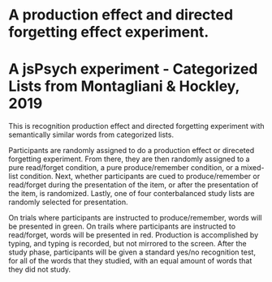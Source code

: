 # A production effect and directed forgetting effect experiment.
# A jsPsych experiment - Categorized Lists from Montagliani & Hockley, 2019

This is recognition production effect and directed forgetting experiment with semantically similar words from categorized lists.

Participants are randomly assigned to do a production effect or direceted forgetting experiment. From there, they are then randomly assigned to a pure read/forget condition, a pure produce/remember condition, or a mixed-list condition. Next, whether participants are cued to produce/remember or read/forget during the presentation of the item, or after the presentation of the item, is randomized. Lastly, one of four conterbalanced study lists are randomly selected for presentation.

On trials where participants are instructed to produce/remember, words will be presented in green. On trails where participants are instructed to read/forget, words will be presented in red. Production is accomplished by typing, and typing is recorded, but not mirrored to the screen. After the study phase, participants will be given a standard yes/no recognition test, for all of the words that they studied, with an equal amount of words that they did not study.
